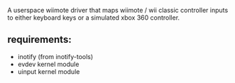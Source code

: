 A userspace wiimote driver that maps wiimote / wii classic controller
inputs to either keyboard keys or a simulated xbox 360 controller.

## requirements:

* inotify (from inotify-tools)
* evdev kernel module
* uinput kernel module
